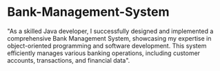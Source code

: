 # Bank-Management-System
"As a skilled Java developer, I successfully designed and implemented a comprehensive Bank Management System, showcasing my expertise in object-oriented programming and software development. This system efficiently manages various banking operations, including customer accounts, transactions, and financial data".
